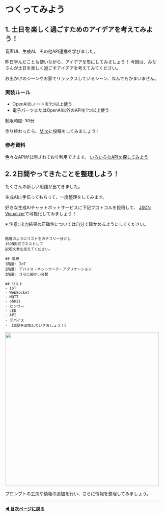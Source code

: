 # つくってみよう

## 1. 土日を楽しく過ごすためのアイデアを考えてみよう！

音声UI、生成AI、その他API連携を学びました。

昨日学んだことも使いながら、アイデアを形にしてみましょう！
今回は、みなさんが土日を楽しく過ごすアイデアを考えてみてください。

お出かけのシーンやお家でリラックスしているシーン、なんでもかまいません。


### 実装ルール
- OpenAIのノードを1つ以上使う
- 電子パーツまたはOpenAI以外のAPIを1つ以上使う

制限時間: 30分

作り終わったら、[Miro]()に投稿をしてみましょう！

### 参考資料
色々なAPIが公開されており利用できます。
[いろいろなAPIを探してみよう](https://github.com/public-apis/public-apis?tab=readme-ov-file)




## 2. 2日間やってきたことを整理しよう！


たくさんの新しい用語が出てきました。

生成AIに手伝ってもらって、一度整理をしてみます。


好きな生成AIチャットボットサービスに下記プロトコルを投稿して、
[JSON Visualizer](https://kimihiro-n.site44.com/json_dump/index.html)で可視化してみましょう！


※ 注意: 出力結果の正確性については自分で確かめるようにしてください。


```

階層のようにリストをカテゴリー分けし
JSON形式でネストして
説明文章を加えてください。

## 階層
1階層: IoT
2階層: デバイス・ネットワーク・アプリケーション 
3階層: さらに細かい分類

## リスト
- IoT
- WebSocket
- MQTT
- obniz
- センサー
- LED
- API
- デバイス
- 【単語を追加していきましょう！】

```


<img src="https://i.gyazo.com/e4cb7143c569784e3005268dd18a7c86.png" width="500px">


プロンプトの工夫や情報の追加を行い、さらに情報を整理してみましょう。


---

**[◀ 目次ページに戻る](./readme.md)**
